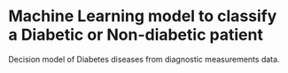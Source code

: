 # Machine Learning model to classify a Diabetic or Non-diabetic patient
Decision model of Diabetes diseases from diagnostic measurements data.
